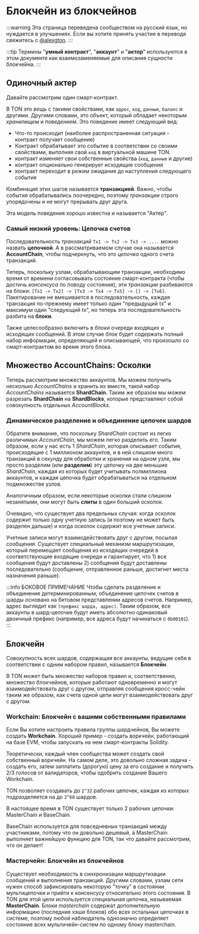 # Блокчейн из блокчейнов

:::warning
Эта страница переведена сообществом на русский язык, но нуждается в улучшениях. Если вы хотите принять участие в переводе свяжитесь с [@alexgton](https://t.me/alexgton).
:::

:::tip
Термины "**умный контракт**", "**аккаунт**" и "**актор**" используются в этом документе как взаимозаменяемые для описания сущности блокчейна.
:::

## Одиночный актер

Давайте рассмотрим один смарт-контракт.

В TON это *вещь* с такими свойствами, как `адрес`, `код`, `данные`, `баланс` и другими. Другими словами, это объект, который обладает некоторым *хранилищем* и *поведением*.
Это поведение имеет следующий вид:

- Что-то происходит (наиболее распространенная ситуация - контракт получает сообщение)
- Контракт обрабатывает это событие в соответствии со своими свойствами, выполняя свой `код` в виртуальной машине TON.
- контракт изменяет свои собственные свойства (`код`, `данные` и другие)
- контракт опционально генерирует исходящие сообщения
- контракт переходит в режим ожидания до наступления следующего события

Комбинация этих шагов называется **транзакцией**. Важно, чтобы события обрабатывались поочередно, поэтому *транзакции* строго упорядочены и не могут прерывать друг друга.

Эта модель поведения хорошо известна и называется "Актер".

### Самый низкий уровень: Цепочка счетов

Последовательность *транзакций* `Tx1 -> Tx2 -> Tx3 -> ....` можно назвать **цепочкой**. А в рассматриваемом случае она называется **AccountChain**, чтобы подчеркнуть, что это *цепочка* одного счета транзакций.

Теперь, поскольку узлам, обрабатывающим транзакции, необходимо время от времени согласовывать состояние смарт-контракта (чтобы достичь *консенсуса* по поводу состояния), эти *транзакции* разбиваются на блоки:
`[Tx1 -> Tx2] -> [Tx3 -> Tx4 -> Tx5] -> [] -> [Tx6]`.
Пакетирование не вмешивается в последовательность, каждая транзакция по-прежнему имеет только один "предыдущий tx" и максимум один "следующий tx", но теперь эта последовательность разбита на **блоки**.

Также целесообразно включить в *блоки* очереди входящих и исходящих сообщений. В этом случае *блок* будет содержать полный набор информации, определяющей и описывающей, что произошло со смарт-контрактом во время этого блока.

## Множество AccountChains: Осколки

Теперь рассмотрим множество аккаунтов. Мы можем получить несколько *AccountChains* и хранить их вместе, такой набор *AccountChains* называется **ShardChain**. Таким же образом мы можем разрезать **ShardChain** на **ShardBlocks**, которые представляют собой совокупность отдельных *AccountBlocks*.

### Динамическое разделение и объединение цепочек шардов

Обратите внимание, что поскольку *ShardChain* состоит из легко различимых *AccountChain*, мы можем легко разделить его. Таким образом, если у нас есть 1 *ShardChain*, которая описывает события, происходящие с 1 миллионом аккаунтов, и в ней слишком много транзакций в секунду для обработки и хранения на одном узле, мы просто разделим (или **разделим**) эту цепочку на две меньшие *ShardChain*, каждая из которых будет учитывать полмиллиона аккаунтов, и каждая цепочка будет обрабатываться на отдельном подмножестве узлов.

Аналогичным образом, если некоторые осколки стали слишком незанятыми, они могут быть **слиты** в один больший осколок.

Очевидно, что существует два предельных случая: когда осколок содержит только одну учетную запись (и поэтому не может быть разделен дальше) и когда осколок содержит все учетные записи.

Учетные записи могут взаимодействовать друг с другом, посылая сообщения. Существует специальный механизм маршрутизации, который перемещает сообщения из исходящих очередей в соответствующие входящие очереди и гарантирует, что 1) все сообщения будут доставлены 2) сообщения будут доставлены последовательно (сообщение, отправленное раньше, достигнет места назначения раньше).

:::info БОКОВОЕ ПРИМЕЧАНИЕ
Чтобы сделать разделение и объединение детерминированным, объединение цепочек счетов в шарды основано на битовом представлении адресов счетов. Например, адрес выглядит как `(префикс шарда, адрес)`. Таким образом, все аккаунты в шард-цепочке будут иметь абсолютно одинаковый двоичный префикс (например, все адреса будут начинаться с `0b00101`).
:::

## Блокчейн

Совокупность всех шардов, содержащая все аккаунты, ведущие себя в соответствии с одним набором правил, называется **Блокчейн**.

В TON может быть множество наборов правил и, соответственно, множество блокчейнов, которые работают одновременно и могут взаимодействовать друг с другом, отправляя сообщения кросс-чейн таким же образом, как счета одной цепи могут взаимодействовать друг с другом.

### Workchain: Блокчейн с вашими собственными правилами

Если Вы хотите настроить правила группы шардчейнов, Вы можете создать **Workchain**. Хороший пример - создать воркчейн, работающий на базе EVM, чтобы запускать на нем смарт-контракты Solidity.

Теоретически, каждый член сообщества может создать свой собственный воркчейн. На самом деле, это довольно сложная задача - создать его, затем заплатить (дорогую) цену за его создание и получить 2/3 голосов от валидаторов, чтобы одобрить создание Вашего Workchain.

TON позволяет создавать до `2^32` рабочих цепочек, каждая из которых подразделяется на до `2^60` шардов.

В настоящее время в TON существует только 2 рабочих цепочки: MasterChain и BaseChain.

BaseChain используется для повседневных транзакций между участниками, потому что он довольно дешевый, а MasterChain выполняет важнейшую функцию для TON, так что давайте рассмотрим, что он делает!

### Мастерчейн: Блокчейн из блокчейнов

Существует необходимость в синхронизации маршрутизации сообщений и выполнения транзакций. Другими словами, узлам сети нужен способ зафиксировать некоторую "точку" в состоянии мультицепочки и прийти к консенсусу относительно этого состояния. В TON для этой цели используется специальная цепочка, называемая **MasterChain**. Блоки *masterchain* содержат дополнительную информацию (последние хэши блоков) обо всех остальных цепочках в системе, поэтому любой наблюдатель однозначно определяет состояние всех мультичейн-систем по одному блоку masterchain.

